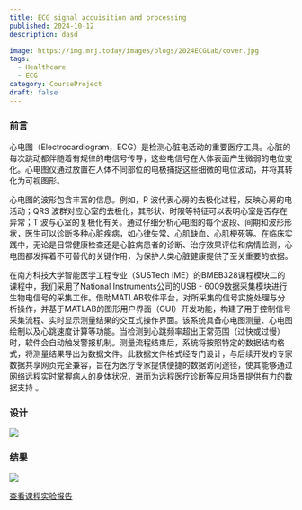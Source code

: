 ```yaml
---
title: ECG signal acquisition and processing
published: 2024-10-12
description: dasd

image: https://img.mrj.today/images/blogs/2024ECGLab/cover.jpg
tags:
  - Healthcare
  - ECG
category: CourseProject
draft: false
---
```


### 前言
心电图（Electrocardiogram，ECG）是检测心脏电活动的重要医疗工具。心脏的每次跳动都伴随着有规律的电信号传导，这些电信号在人体表面产生微弱的电位变化。心电图仪通过放置在人体不同部位的电极捕捉这些细微的电位波动，并将其转化为可视图形。

心电图的波形包含丰富的信息。例如，P 波代表心房的去极化过程，反映心房的电活动；QRS 波群对应心室的去极化，其形状、时限等特征可以表明心室是否存在异常；T 波与心室的复极化有关。通过仔细分析心电图的每个波段、间期和波形形状，医生可以诊断多种心脏疾病，如心律失常、心肌缺血、心肌梗死等。在临床实践中，无论是日常健康检查还是心脏病患者的诊断、治疗效果评估和病情监测，心电图都发挥着不可替代的关键作用，为保护人类心脏健康提供了至关重要的依据。

在南方科技大学智能医学工程专业（SUSTech IME）的BMEB328课程模块二的课程中，我们采用了National Instruments公司的USB - 6009数据采集模块进行生物电信号的采集工作。借助MATLAB软件平台，对所采集的信号实施处理与分析操作，并基于MATLAB的图形用户界面（GUI）开发功能，构建了用于控制信号采集流程、实时显示测量结果的交互式操作界面。该系统具备心电图测量、心电图绘制以及心跳速度计算等功能。当检测到心跳频率超出正常范围（过快或过慢）时，软件会自动触发警报机制。测量流程结束后，系统将按照特定的数据结构格式，将测量结果导出为数据文件。此数据文件格式经专门设计，与后续开发的专家数据共享网页完全兼容，旨在为医疗专家提供便捷的数据访问途径，使其能够通过网络远程实时掌握病人的身体状况，进而为远程医疗诊断等应用场景提供有力的数据支持 。 

### 设计
![](https://img.mrj.today/images/blogs/2024ECGLab/Workflow.png)

### 结果

![](https://img.mrj.today/images/blogs/2024ECGLab/Integrated.png)


[查看课程实验报告](https://img.mrj.today/images/blogs/2024ECGLab/report.pdf)